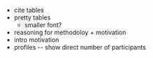 
- cite tables
- pretty tables
	- smaller font?
- reasoning for methodoloy + motivation
- intro motivation
- profiles -- show direct number of participants
